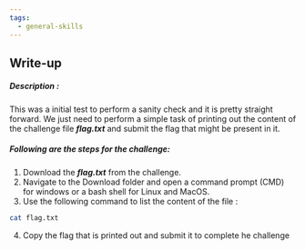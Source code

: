 ```yaml
---
tags:
  - general-skills
---
```


## Write-up

##### __Description__ : 
This was a initial test to perform a sanity check and it is pretty straight forward. We just need to perform a simple task of printing out the content of the challenge file ***flag.txt*** and submit the flag that might be present in it. 

##### Following are the steps for the challenge: 
1. Download the ***flag.txt*** from the challenge.
2. Navigate to the Download folder and open a command prompt (CMD) for windows or a bash shell for Linux and MacOS.
3. Use the following command to list the content of the file : 
```bash
cat flag.txt
```
4. Copy the flag that is printed out and submit it to complete he challenge

